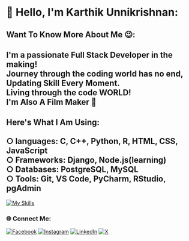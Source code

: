 # 💫 Hello, I'm Karthik Unnikrishnan:

## Want To Know More About Me 😉:
## I'm a passionate Full Stack Developer in the making!<br>Journey through the coding world has no end, Updating Skill Every Moment.<br>Living through the code WORLD!<br>I'm Also A Film Maker 🎥<br>

## Here's What I Am Using:<br> <br>○ languages: C, C++, Python, R, HTML, CSS, JavaScript<br>○ Frameworks: Django, Node.js(learning)<br>○ Databases: PostgreSQL, MySQL<br>○ Tools: Git, VS Code, PyCharm, RStudio, pgAdmin<br>

[![My Skills](https://skillicons.dev/icons?i=c,cpp,py,r,js,kotlin,java,html,css,django,git,postgres,MySQL,&perline=6)](https://skillicons.dev)

### 🌐 Connect Me:
[![Facebook](https://img.shields.io/badge/Facebook-%231877F2.svg?logo=Facebook&logoColor=white)](https://facebook.com/karthikunnikrishnanpage) [![Instagram](https://img.shields.io/badge/Instagram-%23E4405F.svg?logo=Instagram&logoColor=white)](https://instagram.com/karthik_unnikrishnan) [![LinkedIn](https://img.shields.io/badge/LinkedIn-%230077B5.svg?logo=linkedin&logoColor=white)](https://linkedin.com/in/karthik-unnikrishnan-29867720b) [![X](https://img.shields.io/badge/X-black.svg?logo=X&logoColor=white)](https://x.com/Karthik_Film) 
